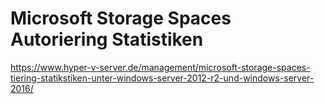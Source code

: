 # Microsoft Storage Spaces Autoriering Statistiken

https://www.hyper-v-server.de/management/microsoft-storage-spaces-tiering-statikstiken-unter-windows-server-2012-r2-und-windows-server-2016/
